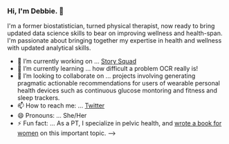 ### Hi, I'm Debbie. 👋

I'm a former biostatistician, turned physical therapist, now ready to bring updated data science skills to bear on improving wellness and health-span. I'm passionate about bringing together my expertise in health and wellness with updated analytical skills.

- 🔭 I’m currently working on ... [Story Squad](https://www.storysquad.education/)
- 🌱 I’m currently learning ... how difficult a problem OCR really is!
- 👯 I’m looking to collaborate on ... projects involving generating pragmatic actionable recommendations for users of wearable personal health devices such as continuous glucose montoring and fitness and sleep trackers.
- 📫 How to reach me: ... [Twitter](https://twitter.com/DebbieCohenPT)
- 😄 Pronouns: ... She/Her
- ⚡ Fun fact: ... As a PT, I specialize in pelvic health, and [wrote a book for women](https://www.amazon.com/dp/1091829012?ref_=pe_3052080_397514860) on this important topic.
-->
